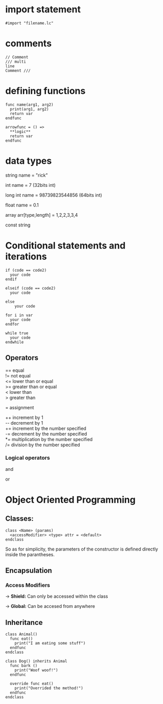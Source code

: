 # import statement
` #import "filename.lc" `

# comments
```
// Comment
/// multi  
line
Comment ///
```
# defining functions
```
func name(arg1, arg2)
  print(arg1, arg2)
  return var
endfunc

arrowfunc = () =>
  **logic**
  return var
endfunc
```
# data types


string name = "rick"

int name = 7 (32bits int)

long int name = 98739823544856 (64bits int)

float name = 0.1

array arr[type,length] = 1,2,2,3,3,4

const string
# Conditional statements and iterations
```
if (code == code2)
  your code
endif
```
```
elseif (code == code2)
  your code
```
```
else 
    your code
```
```
for i in var
  your code
endfor
```
```
while true
  your code
endwhile
```

## Operators

== equal <br>
!= not equal <br>
<= lower than or equal <br>
\>= greater than or equal <br>
< lower than <br>
\> greater than <br>

= assignment <br>

++ increment by 1 <br>
-- decrement by 1 <br>
+= increment by the number specified<br>
-= decrement by the number specified<br>
*= multiplication by the number specified<br>
/= division by the number specified<br>
### Logical operators
and

or

# Object Oriented Programming
## Classes:
```
class <Name> (params)
  <accessModifier> <type> attr = <default>
endclass
```
So as for simplicity, the parameters of the constructor is defined directly inside the parantheses.

## Encapsulation
### Access Modifiers
-> **Shield:** Can only be accessed within the class

-> **Global:** Can be accesed from anywhere
## Inheritance 
```
class Animal() 
  func eat() 
    print("I am eating some stuff")
  endfunc
endclass

class Dog() inherits Animal
  func bark () 
    print("Woof woof!")
  endfunc
  
  override func eat()
    print("Overrided the method!")
  endfunc
endclass
```
